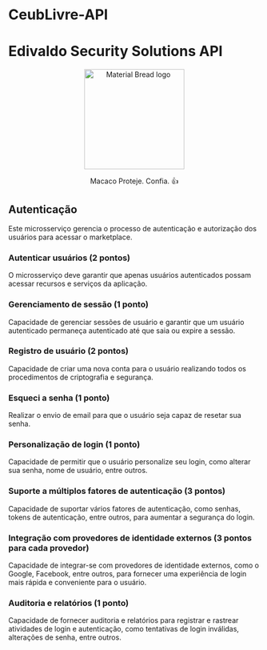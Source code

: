 # CeubLivre-API

# Edivaldo Security Solutions API

<p align="center">
<img width="200" src="https://user-images.githubusercontent.com/113999620/234756186-4c4a5c0f-625a-4568-9e4e-9e391cdda98b.jpeg" alt="Material Bread logo">
</p>

<p align="center">
Macaco Proteje. Confia. 👍
</p>

## Autenticação

Este microsserviço gerencia o processo de autenticação e autorização dos usuários para acessar o marketplace.

### Autenticar usuários (2 pontos)

O microsserviço deve garantir que apenas usuários autenticados possam acessar recursos e serviços da aplicação.

### Gerenciamento de sessão (1 ponto)

Capacidade de gerenciar sessões de usuário e garantir que um usuário autenticado permaneça autenticado até que saia ou expire a sessão.

### Registro de usuário (2 pontos)

Capacidade de criar uma nova conta para o usuário realizando todos os procedimentos de criptografia e segurança.

### Esqueci a senha (1 ponto)

Realizar o envio de email para que o usuário seja capaz de resetar sua senha.

### Personalização de login (1 ponto)

Capacidade de permitir que o usuário personalize seu login, como alterar sua senha, nome de usuário, entre outros.

### Suporte a múltiplos fatores de autenticação (3 pontos)

Capacidade de suportar vários fatores de autenticação, como senhas, tokens de autenticação, entre outros, para aumentar a segurança do login.

### Integração com provedores de identidade externos (3 pontos para cada provedor)

Capacidade de integrar-se com provedores de identidade externos, como o Google, Facebook, entre outros, para fornecer uma experiência de login mais rápida e conveniente para o usuário.

### Auditoria e relatórios (1 ponto)

Capacidade de fornecer auditoria e relatórios para registrar e rastrear atividades de login e autenticação, como tentativas de login inválidas, alterações de senha, entre outros.


